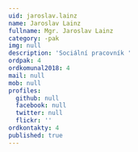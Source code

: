 ```yaml
---
uid: jaroslav.lainz
name: Jaroslav Lainz
fullname: Mgr. Jaroslav Lainz
category: -pak
img: null
description: 'Sociální pracovník '
ordpak: 4
ordkomunal2018: 4
mail: null
mob: null
profiles:
  github: null
  facebook: null
  twitter: null
  flickr: ''
ordkontakty: 4
published: true
---
```



